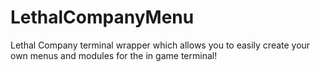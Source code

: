 # LethalCompanyMenu
Lethal Company terminal wrapper which allows you to easily create your own menus and modules for the in game terminal!

